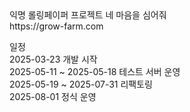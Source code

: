 <div>익명 롤링페이퍼 프로젝트 네 마음을 심어줘</div>
<div>https://grow-farm.com</div>
</p>
<p>
<div>일정</div>
<div>2025-03-23 개발 시작</div>
<div>2025-05-11 ~ 2025-05-18 테스트 서버 운영</div>
<div>2025-05-19 ~ 2025-07-31 리팩토링</div>
<div>2025-08-01 정식 운영</div>
</p>
